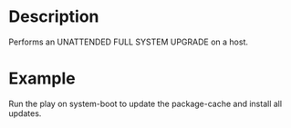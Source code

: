 # Description

Performs an UNATTENDED FULL SYSTEM UPGRADE on a host.

# Example

Run the play on system-boot to update the package-cache and install all updates.



